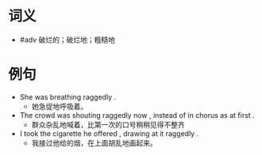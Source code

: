 # 词义
- #adv 破烂的；破烂地；粗糙地
# 例句
- She was breathing raggedly .
	- 她急促地呼吸着。
- The crowd was shouting raggedly now , instead of in chorus as at first .
	- 群众杂乱地喊着，比第一次的口号稍稍见得不整齐
- I took the cigarette he offered , drawing at it raggedly .
	- 我接过他给的烟，在上面胡乱地画起来。
